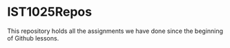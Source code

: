 # IST1025Repos
This repository holds all the assignments we have done since the beginning of Github lessons.
